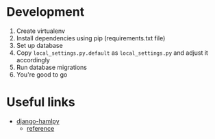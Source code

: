 # Development

1. Create virtualenv
2. Install dependencies using pip (requirements.txt file)
3. Set up database
4. Copy `local_settings.py.default` as `local_settings.py` and adjust it accordingly
5. Run database migrations
6. You're good to go

# Useful links

- [django-hamlpy](https://github.com/nyaruka/django-hamlpy)
    - [reference](https://github.com/nyaruka/django-hamlpy/blob/master/REFERENCE.md) 